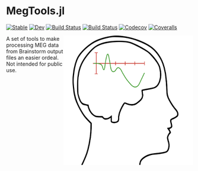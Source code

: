 # MegTools.jl

[![Stable](https://img.shields.io/badge/docs-stable-blue.svg)](https://ElectronicTeaCup.github.io/MegTools.jl/stable)
[![Dev](https://img.shields.io/badge/docs-dev-blue.svg)](https://ElectronicTeaCup.github.io/MegTools.jl/dev)
[![Build Status](https://travis-ci.com/ElectronicTeaCup/MegTools.jl.svg?branch=master)](https://travis-ci.com/ElectronicTeaCup/MegTools.jl)
[![Build Status](https://ci.appveyor.com/api/projects/status/github/ElectronicTeaCup/MegTools.jl?svg=true)](https://ci.appveyor.com/project/ElectronicTeaCup/MegTools-jl)
[![Codecov](https://codecov.io/gh/ElectronicTeaCup/MegTools.jl/branch/master/graph/badge.svg)](https://codecov.io/gh/ElectronicTeaCup/MegTools.jl)
[![Coveralls](https://coveralls.io/repos/github/ElectronicTeaCup/MegTools.jl/badge.svg?branch=master)](https://coveralls.io/github/ElectronicTeaCup/MegTools.jl?branch=master)

<img align="right" width="350" height="350" src="images/erphead.svg">
A set of tools to make processing MEG data from Brainstorm output files an easier ordeal. 
Not intended for public use.
